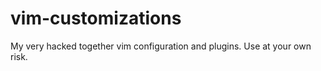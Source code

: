 vim-customizations
==================

My very hacked together vim configuration and plugins. Use at your own risk. 
